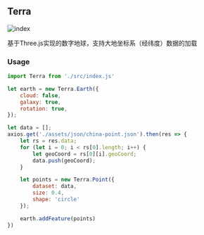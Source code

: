 ## Terra

![index](.\assets\readme\index.gif)

基于Three.js实现的数字地球，支持大地坐标系（经纬度）数据的加载

### Usage

```js
import Terra from './src/index.js'   

let earth = new Terra.Earth({
    cloud: false,
    galaxy: true,
    rotation: true,
});

let data = [];
axios.get('./assets/json/china-point.json').then(res => {
    let rs = res.data;
    for (let i = 0; i < rs[0].length; i++) {
        let geoCoord = rs[0][i].geoCoord;
        data.push(geoCoord);
    }

    let points = new Terra.Point({
        dataset: data,
        size: 0.4,
        shape: 'circle'
    });

    earth.addFeature(points)
})
```

